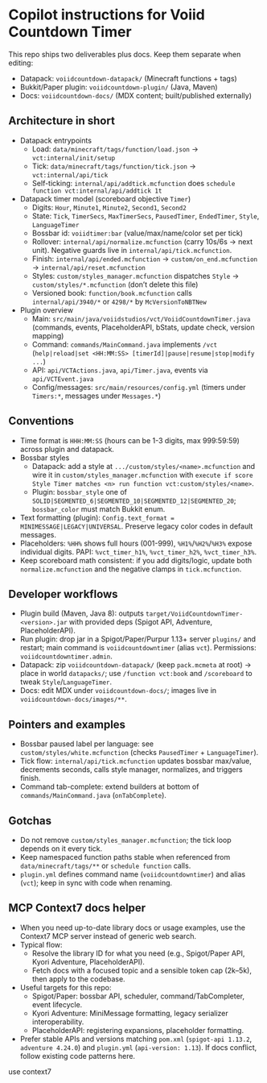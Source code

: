 # Copilot instructions for Voiid Countdown Timer

This repo ships two deliverables plus docs. Keep them separate when editing:
- Datapack: `voiidcountdown-datapack/` (Minecraft functions + tags)
- Bukkit/Paper plugin: `voiidcountdown-plugin/` (Java, Maven)
- Docs: `voiidcountdown-docs/` (MDX content; built/published externally)

## Architecture in short
- Datapack entrypoints
  - Load: `data/minecraft/tags/function/load.json` → `vct:internal/init/setup`
  - Tick: `data/minecraft/tags/function/tick.json` → `vct:internal/api/tick`
  - Self-ticking: `internal/api/addtick.mcfunction` does `schedule function vct:internal/api/addtick 1t`
- Datapack timer model (scoreboard objective `Timer`)
  - Digits: `Hour`, `Minute1`, `Minute2`, `Second1`, `Second2`
  - State: `Tick`, `TimerSecs`, `MaxTimerSecs`, `PausedTimer`, `EndedTimer`, `Style`, `LanguageTimer`
  - Bossbar id: `voiidtimer:bar` (value/max/name/color set per tick)
  - Rollover: `internal/api/normalize.mcfunction` (carry 10s/6s → next unit). Negative guards live in `internal/api/tick.mcfunction`.
  - Finish: `internal/api/ended.mcfunction` → `custom/on_end.mcfunction` → `internal/api/reset.mcfunction`
  - Styles: `custom/styles_manager.mcfunction` dispatches `Style` → `custom/styles/*.mcfunction` (don’t delete this file)
  - Versioned book: `function/book.mcfunction` calls `internal/api/3940/*` or `4298/*` by `McVersionToNBTNew`
- Plugin overview
  - Main: `src/main/java/voiidstudios/vct/VoiidCountdownTimer.java` (commands, events, PlaceholderAPI, bStats, update check, version mapping)
  - Command: `commands/MainCommand.java` implements `/vct` (`help|reload|set <HH:MM:SS> [timerId]|pause|resume|stop|modify ...`)
  - API: `api/VCTActions.java`, `api/Timer.java`, events via `api/VCTEvent.java`
  - Config/messages: `src/main/resources/config.yml` (timers under `Timers:*`, messages under `Messages.*`)

## Conventions
- Time format is `HHH:MM:SS` (hours can be 1-3 digits, max 999:59:59) across plugin and datapack.
- Bossbar styles
  - Datapack: add a style at `.../custom/styles/<name>.mcfunction` and wire it in `custom/styles_manager.mcfunction` with `execute if score Style Timer matches <n> run function vct:custom/styles/<name>`.
  - Plugin: `bossbar_style` one of `SOLID|SEGMENTED_6|SEGMENTED_10|SEGMENTED_12|SEGMENTED_20`; `bossbar_color` must match Bukkit enum.
- Text formatting (plugin): `Config.text_format = MINIMESSAGE|LEGACY|UNIVERSAL`. Preserve legacy color codes in default messages.
- Placeholders: `%HH%` shows full hours (001-999), `%H1%`/`%H2%`/`%H3%` expose individual digits. PAPI: `%vct_timer_h1%`, `%vct_timer_h2%`, `%vct_timer_h3%`.
- Keep scoreboard math consistent: if you add digits/logic, update both `normalize.mcfunction` and the negative clamps in `tick.mcfunction`.

## Developer workflows
- Plugin build (Maven, Java 8): outputs `target/VoiidCountdownTimer-<version>.jar` with provided deps (Spigot API, Adventure, PlaceholderAPI).
- Run plugin: drop jar in a Spigot/Paper/Purpur 1.13+ server `plugins/` and restart; main command is `voiidcountdowntimer` (alias `vct`). Permissions: `voiidcountdowntimer.admin`.
- Datapack: zip `voiidcountdown-datapack/` (keep `pack.mcmeta` at root) → place in world `datapacks/`; use `/function vct:book` and `/scoreboard` to tweak `Style`/`LanguageTimer`.
- Docs: edit MDX under `voiidcountdown-docs/`; images live in `voiidcountdown-docs/images/**`.

## Pointers and examples
- Bossbar paused label per language: see `custom/styles/white.mcfunction` (checks `PausedTimer` + `LanguageTimer`).
- Tick flow: `internal/api/tick.mcfunction` updates bossbar max/value, decrements seconds, calls style manager, normalizes, and triggers finish.
- Command tab-complete: extend builders at bottom of `commands/MainCommand.java` (`onTabComplete`).

## Gotchas
- Do not remove `custom/styles_manager.mcfunction`; the tick loop depends on it every tick.
- Keep namespaced function paths stable when referenced from `data/minecraft/tags/**` or `schedule function` calls.
- `plugin.yml` defines command name (`voiidcountdowntimer`) and alias (`vct`); keep in sync with code when renaming.

## MCP Context7 docs helper
- When you need up-to-date library docs or usage examples, use the Context7 MCP server instead of generic web search.
- Typical flow:
  - Resolve the library ID for what you need (e.g., Spigot/Paper API, Kyori Adventure, PlaceholderAPI).
  - Fetch docs with a focused topic and a sensible token cap (2k–5k), then apply to the codebase.
- Useful targets for this repo:
  - Spigot/Paper: bossbar API, scheduler, command/TabCompleter, event lifecycle.
  - Kyori Adventure: MiniMessage formatting, legacy serializer interoperability.
  - PlaceholderAPI: registering expansions, placeholder formatting.
- Prefer stable APIs and versions matching `pom.xml` (`spigot-api 1.13.2`, `adventure 4.24.0`) and `plugin.yml` (`api-version: 1.13`). If docs conflict, follow existing code patterns here.

use context7